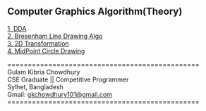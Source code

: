 ## Computer Graphics Algorithm(Theory)
[1. DDA](https://www.javatpoint.com/computer-graphics-dda-algorithm)<br>
[2. Bresenham Line Drawing Algo](https://github.com/GK-CPP/Computer-Graphics-Algorithm/blob/master/Algorithms(Theory)/Bresenham%20Line%20Drawing%20Algo.pdf)<br>
[3. 2D Transformation](https://github.com/GK-CPP/Computer-Graphics-Algorithm/blob/master/Algorithms(Theory)/2D%20Transformation.pdf)<br>
[4. MidPoint Circle Drawing](https://github.com/GK-CPP/Computer-Graphics-Algorithm/blob/master/Algorithms(Theory)/MidPoint%20Circle%20Drawing%20Algo_ProblemSolving.pdf)<br>


=============================================== <br> 
Gulam Kibria Chowdhury <br>
CSE Graduate || Competitive Programmer <br>
Sylhet, Bangladesh <br>
Gmail: gkchowdhury101@gmail.com <br>
=============================================== <br>